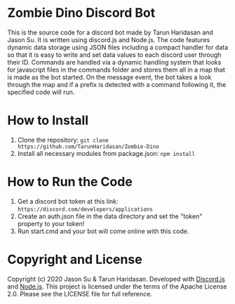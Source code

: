 # Zombie Dino Discord Bot
This is the source code for a discord bot made by Tarun Haridasan and Jason Su. It is written using discord.js and Node.js. The code features dynamic data storage using JSON files including a compact handler for data so that it is easy to write and set data values to each discord user through their ID. Commands are handled via a dynamic handling system that looks for javascript files in the commands folder and stores them all in a map that is made as the bot started. On the message event, the bot takes a look through the map and if a prefix is detected with a command following it, the specified code will run.

# How to Install
1. Clone the repository: `git clone https://github.com/TarunHaridasan/Zombie-Dino`
2. Install all necessary modules from package.json: `npm install`

# How to Run the Code
1. Get a discord bot token at this link: `https://discord.com/developers/applications`
2. Create an auth.json file in the data directory and set the "token" property to your token!
3. Run start.cmd and your bot will come online with this code.

# Copyright and License
Copyright (c) 2020 Jason Su & Tarun Haridasan. Developed with <a href="https://discord.js.org/#/" target="_blank">Discord.js</a> and <a href="https://nodejs.org/en/" target="_blank">Node.js</a>. This project is licensed under the terms of the Apache License 2.0. Please see the LICENSE file for full reference.

